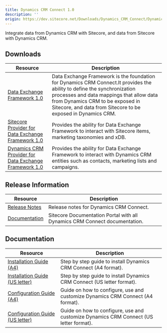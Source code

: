 ```yaml
---
title: Dynamics CRM Connect 1.0
description: ''
origin: https://dev.sitecore.net/Downloads/Dynamics_CRM_Connect/Dynamics_CRM_Connect_1/Dynamics_CRM_Connect_10.aspx
---
```


Integrate data from Dynamics CRM with Sitecore, and data from Sitecore with Dynamics CRM.

## Downloads

 | Resource | Description |
 | --- | --- |
 | [Data Exchange Framework 1.0](https://scdp.blob.core.windows.net/downloads/Dynamics%20CRM%20Connect/Dynamics%20CRM%20Connect%201/Dynamics%20CRM%20Connect%2010/Secure/Data%20Exchange%20Framework%201.0%20rev.%20160625.zip) | Data Exchange Framework is the foundation for Dynamics CRM Connect.It provides the ability to define the synchronization processes and data mappings that allow data from Dynamics CRM to be exposed in Sitecore, and data from Sitecore to be exposed in Dynamics CRM. |
 | [Sitecore Provider for Data Exchange Framework 1.0](https://scdp.blob.core.windows.net/downloads/Dynamics%20CRM%20Connect/Dynamics%20CRM%20Connect%201/Dynamics%20CRM%20Connect%2010/Secure/Sitecore%20Provider%20for%20Data%20Exchange%20Framework%201.0%20rev.%20160625.zip) | Provides the ability for Data Exchange Framework to interact with Sitecore items, marketing taxonomies and xDB. |
 | [Dynamics CRM Provider for Data Exchange Framework 1.0](https://scdp.blob.core.windows.net/downloads/Dynamics%20CRM%20Connect/Dynamics%20CRM%20Connect%201/Dynamics%20CRM%20Connect%2010/Secure/Dynamics%20CRM%20Provider%20for%20Data%20Exchange%20Framework%201.0%20rev.%20160625.zip) | Provides the ability for Data Exchange Framework to interact with Dynamics CRM entities such as contacts, marketing lists and campaigns. |

## Release Information

 | Resource | Description |
 | --- | --- |
 | [Release Notes](/downloads/Dynamics_CRM_Connect/Dynamics_CRM_Connect_1/Dynamics_CRM_Connect_10/Release_Notes) | Release notes for Dynamics CRM Connect. |
 | [Documentation](https://doc.sitecore.net:443/en/Products/CRM_Connect/10) | Sitecore Documentation Portal with all Dynamics CRM Connect documentation. |

## Documentation

 | Resource | Description |
 | --- | --- |
 | [Installation Guide (A4)](https://scdp.blob.core.windows.net/downloads/Dynamics%20CRM%20Connect/Dynamics%20CRM%20Connect%201/Dynamics%20CRM%20Connect%2010/Secure/Installation%20Guide%20Dynamics%20CRM%20Connect%201.0-a4.pdf) | Step by step guide to install Dynamics CRM Connect (A4 format). |
 | [Installation Guide (US letter)](https://scdp.blob.core.windows.net/downloads/Dynamics%20CRM%20Connect/Dynamics%20CRM%20Connect%201/Dynamics%20CRM%20Connect%2010/Secure/Installation%20Guide%20Dynamics%20CRM%20Connect%201.0-usletter.pdf) | Step by step guide to install Dynamics CRM Connect (US letter format). |
 | [Configuration Guide (A4)](https://scdp.blob.core.windows.net/downloads/Dynamics%20CRM%20Connect/Dynamics%20CRM%20Connect%201/Dynamics%20CRM%20Connect%2010/Secure/Configuration%20Guide%20Dynamics%20CRM%20Connect%201.0-a4.pdf) | Guide on how to configure, use and customize Dynamics CRM Connect (A4 format). |
 | [Configuration Guide (US letter)](https://scdp.blob.core.windows.net/downloads/Dynamics%20CRM%20Connect/Dynamics%20CRM%20Connect%201/Dynamics%20CRM%20Connect%2010/Secure/Installation%20Guide%20Dynamics%20CRM%20Connect%201.0-usletter.pdf) | Guide on how to configure, use and customize Dynamics CRM Connect (US letter format). |
